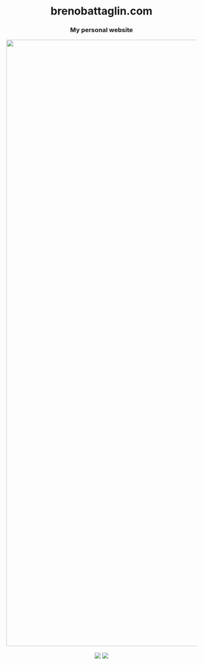 
<div align="center">
    <h1>brenobattaglin.com</h1>
    <h3>My personal website</h3>    
    <img width="1608" alt="image" src="https://user-images.githubusercontent.com/8771994/142730132-96451f86-dd03-43e6-a910-f23ce128f6e1.png">
    <br/>
    <br/>
    <img src="https://img.shields.io/website?url=https%3A%2F%2Fbrenobattaglin.com"/>
    <img src="https://img.shields.io/github/license/brenobattaglin/brenobattaglin.com?style=flat"/>
</div>
